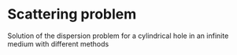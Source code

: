 # Scattering problem
Solution of the dispersion problem for a cylindrical hole in an infinite medium with different methods
